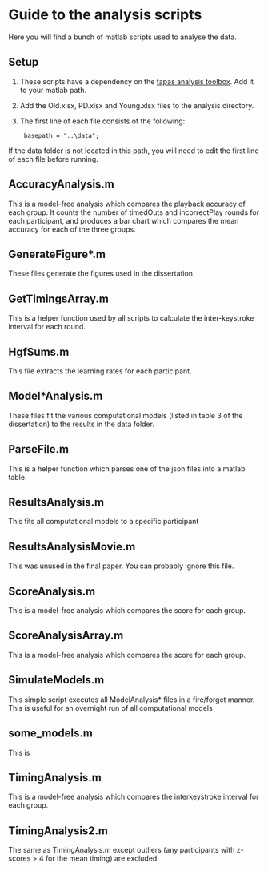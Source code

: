 # Guide to the analysis scripts #


Here you will find a bunch of matlab scripts used to analyse the data.

## Setup ##

1. These scripts have a dependency on the [tapas analysis toolbox](https://github.com/translationalneuromodeling/tapas). Add it to your matlab path.
2. Add the Old.xlsx, PD.xlsx and Young.xlsx files to the analysis directory.
3. The first line of each file consists of the following:

        basepath = "..\data";
If the data folder is not located in this path, you will need to edit the first line of each file before running.


## AccuracyAnalysis.m ##

This is a model-free analysis which compares the playback accuracy of each group. It counts the number of timedOuts and incorrectPlay rounds for each participant, and produces a bar chart which compares the mean accuracy for each of the three groups.

## GenerateFigure*.m ##

These files generate the figures used in the dissertation.

## GetTimingsArray.m ##

This is a helper function used by all scripts to calculate the inter-keystroke interval for each round.

## HgfSums.m ## 

This file extracts the learning rates for each participant.

## Model*Analysis.m ##

These files fit the various computational models (listed in table 3 of the dissertation) to the results in the data folder.

## ParseFile.m ##

This is a helper function which parses one of the json files into a matlab table.

## ResultsAnalysis.m ##

This fits all computational models to a specific participant

## ResultsAnalysisMovie.m ##

This was unused in the final paper. You can probably ignore this file.

## ScoreAnalysis.m ##

This is a model-free analysis which compares the score for each group.

## ScoreAnalysisArray.m ##

This is a model-free analysis which compares the score for each group.

## SimulateModels.m ##

This simple script executes all ModelAnalysis* files in a fire/forget manner. This is useful for an overnight run of all
computational models

## some_models.m ##

This is 

## TimingAnalysis.m ##

This is a model-free analysis which compares the interkeystroke interval for each group.

## TimingAnalysis2.m ##

The same as TimingAnalysis.m except outliers (any participants with z-scores > 4 for the mean timing) are excluded.
